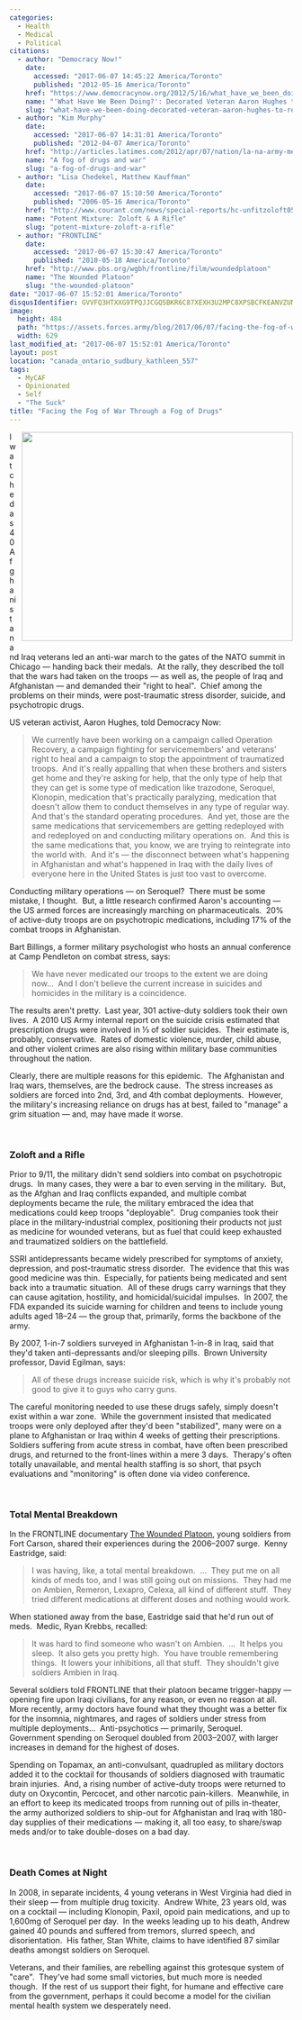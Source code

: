 ```yaml
---
categories:
  - Health
  - Medical
  - Political
citations:
  - author: "Democracy Now!"
    date:
      accessed: "2017-06-07 14:45:22 America/Toronto"
      published: "2012-05-16 America/Toronto"
    href: "https://www.democracynow.org/2012/5/16/what_have_we_been_doing_decorated"
    name: "'What Have We Been Doing?': Decorated Veteran Aaron Hughes to Return War Medals at Anti-NATO Protest"
    slug: "what-have-we-been-doing-decorated-veteran-aaron-hughes-to-return-war-medals-at-anti-nato-protest"
  - author: "Kim Murphy"
    date:
      accessed: "2017-06-07 14:31:01 America/Toronto"
      published: "2012-04-07 America/Toronto"
    href: "http://articles.latimes.com/2012/apr/07/nation/la-na-army-medication-20120408"
    name: "A fog of drugs and war"
    slug: "a-fog-of-drugs-and-war"
  - author: "Lisa Chedekel, Matthew Kauffman"
    date:
      accessed: "2017-06-07 15:10:50 America/Toronto"
      published: "2006-05-16 America/Toronto"
    href: "http://www.courant.com/news/special-reports/hc-unfitzoloft0516.artmay16-story.html"
    name: "Potent Mixture: Zoloft & A Rifle"
    slug: "potent-mixture-zoloft-a-rifle"
  - author: "FRONTLINE"
    date:
      accessed: "2017-06-07 15:30:47 America/Toronto"
      published: "2010-05-18 America/Toronto"
    href: "http://www.pbs.org/wgbh/frontline/film/woundedplatoon"
    name: "The Wounded Platoon"
    slug: "the-wounded-platoon"
date: "2017-06-07 15:52:01 America/Toronto"
disqusIdentifier: GVVFQ3HTXXG9TPQJJCGQ5BKR6C87XEXH3U2MPC8XPSBCFKEANVZUNTTC5XJMW8WRE3R67KZKAA8FXC95VN82RK4NVS2MFDE5SRFY
image:
  height: 484
  path: "https://assets.forces.army/blog/2017/06/07/facing-the-fog-of-war-through-a-fog-of-drugs/hotlink-ok/dependence_629x484.png"
  width: 629
last_modified_at: "2017-06-07 15:52:01 America/Toronto"
layout: post
location: "canada_ontario_sudbury_kathleen_557"
tags:
  - MyCAF
  - Opinionated
  - Self
  - "The Suck"
title: "Facing the Fog of War Through a Fog of Drugs"
---
```


<img alt="" height="371" src="{{ site.uri.assets }}/blog/2017/06/07/facing-the-fog-of-war-through-a-fog-of-drugs/dependence_482x371.png"
  style="border: 0px; float: right; margin-bottom: 10px; margin-left: 10px;" width="482" />
<p>
  I watched as 40 Afghanistan and Iraq veterans led an anti-war march to the gates of the NATO summit in Chicago &#8212; handing back their medals.&nbsp; At the
  rally, they described the toll that the wars had taken on the troops &#8212; as well as, the people of Iraq and Afghanistan &#8212; and demanded their
  &quot;right to heal&quot;.&nbsp; Chief among the problems on their minds, were post-traumatic stress disorder, suicide, and psychotropic drugs.
</p>
<p>
  US veteran activist, Aaron Hughes, told Democracy Now:
  <blockquote cite="{{ site.url }}{{ page.url }}#cite-what-have-we-been-doing-decorated-veteran-aaron-hughes-to-return-war-medals-at-anti-nato-protest">
    We currently have been working on a campaign called Operation Recovery, a campaign fighting for servicemembers' and veterans' right to heal and a campaign
    to stop the appointment of traumatized troops.&nbsp; And it's really appalling that when these brothers and sisters get home and they're asking for help,
    that the only type of help that they can get is some type of medication like trazodone, Seroquel, Klonopin, medication that's practically paralyzing,
    medication that doesn't allow them to conduct themselves in any type of regular way.&nbsp; And that's the standard operating procedures.&nbsp; And yet,
    those are the same medications that servicemembers are getting redeployed with and redeployed on and conducting military operations on.&nbsp; And this is
    the same medications that, you know, we are trying to reintegrate into the world with.&nbsp; And it's &#8212; the disconnect between what's happening in
    Afghanistan and what's happened in Iraq with the daily lives of everyone here in the United States is just too vast to overcome.
  </blockquote>
</p>
<p>
  Conducting military operations &#8212; on Seroquel?&nbsp; There must be some mistake, I thought.&nbsp; But, a little research confirmed Aaron's accounting
  &#8212; the US armed forces are increasingly marching on pharmaceuticals.&nbsp; 20% of active-duty troops are on psychotropic medications, including 17% of
  the combat troops in Afghanistan.
</p>
<p>
  Bart Billings, a former military psychologist who hosts an annual conference at Camp Pendleton on combat stress, says:
  <blockquote cite="{{ site.url }}{{ page.url }}#cite-a-fog-of-drugs-and-war">
    We have never medicated our troops to the extent we are doing now&hellip;&nbsp; And I don't believe the current increase in suicides and homicides in the
    military is a coincidence.
  </blockquote>
</p>
<p>
  The results aren't pretty.&nbsp; Last year, 301 active-duty soldiers took their own lives.&nbsp; A 2010 US Army internal report on the suicide crisis
  estimated that prescription drugs were involved in &frac13; of soldier suicides.&nbsp; Their estimate is, probably, conservative.&nbsp; Rates of domestic
  violence, murder, child abuse, and other violent crimes are also rising within military base communities throughout the nation.
</p>
<p>
  Clearly, there are multiple reasons for this epidemic.&nbsp; The Afghanistan and Iraq wars, themselves, are the bedrock cause.&nbsp; The stress increases as
  soldiers are forced into 2<suo>nd</sup>, 3<suo>rd</sup>, and 4<suo>th</sup> combat deployments.&nbsp; However, the military's increasing reliance on drugs has
  at best, failed to &quot;manage&quot; a grim situation &#8212; and, may have made it worse.
</p>
<p>
  &nbsp;
</p>
<h3 id="zoloft-and-a-rifle">
  Zoloft and a Rifle
</h3>
<p>
  Prior to 9/11, the military didn't send soldiers into combat on psychotropic drugs.&nbsp; In many cases, they were a bar to even serving in the
  military.&nbsp; But, as the Afghan and Iraq conflicts expanded, and multiple combat deployments became the rule, the military embraced the idea that
  medications could keep troops &quot;deployable&quot;.&nbsp; Drug companies took their place in the military-industrial complex, positioning their products
  not just as medicine for wounded veterans, but as fuel that could keep exhausted and traumatized soldiers on the battlefield.
</p>
<p>
  SSRI antidepressants became widely prescribed for symptoms of anxiety, depression, and post-traumatic stress disorder.&nbsp; The evidence that this was good
  medicine was thin.&nbsp; Especially, for patients being medicated and sent back into a traumatic situation.&nbsp; All of these drugs carry warnings that they
  can cause agitation, hostility, and homicidal/suicidal impulses.&nbsp; In 2007, the FDA expanded its suicide warning for children and teens to include young
  adults aged 18&#8211;24 &#8212; the group that, primarily, forms the backbone of the army.
</p>
<p>
  By 2007, 1-in-7 soldiers surveyed in Afghanistan 1-in-8 in Iraq, said that they'd taken anti-depressants and/or sleeping pills.&nbsp; Brown University
  professor, David Egilman, says:
  <blockquote>
    All of these drugs increase suicide risk, which is why it's probably not good to give it to guys who carry guns.
  </blockquote>
</p>
<p>
  The careful monitoring needed to use these drugs safely, simply doesn't exist within a war zone.&nbsp; While the government insisted that medicated troops
  were only deployed after they'd been &quot;stabilized&quot;, many were on a plane to Afghanistan or Iraq within 4 weeks of getting their prescriptions.&nbsp;
  Soldiers suffering from acute stress in combat, have often been prescribed drugs, and returned to the front-lines within a mere 3 days.&nbsp; Therapy's often
  totally unavailable, and mental health staffing is so short, that psych evaluations and &quot;monitoring&quot; is often done via video conference.
</p>
<p>
  &nbsp;
</p>
<h3 id="total-mental-breakdown">
  Total Mental Breakdown
</h3>
<p>
  In the FRONTLINE documentary <a href="{{ site.url }}{{ page.url }}#cite-the-wounded-platoon" rel="me" title="The Wounded Platoon">The Wounded Platoon</a>,
  young soldiers from Fort Carson, shared their experiences during the 2006&#8211;2007 surge.&nbsp; Kenny Eastridge, said:
  <blockquote cite="{{ site.url }}{{ page.url }}#cite-the-wounded-platoon">
    I was having, like, a total mental breakdown.&nbsp; &hellip;&nbsp; They put me on all kinds of meds too, and I was still going out on missions.&nbsp; They
    had me on Ambien, Remeron, Lexapro, Celexa, all kind of different stuff.&nbsp; They tried different medications at different doses and nothing would work.
  </blockquote>
</p>
<p>
  When stationed away from the base, Eastridge said that he'd run out of meds.&nbsp; Medic, Ryan Krebbs, recalled:
  <blockquote cite="{{ site.url }}{{ page.url }}#cite-the-wounded-platoon">
    It was hard to find someone who wasn't on Ambien.&nbsp; &hellip;&nbsp; It helps you sleep.&nbsp; It also gets you pretty high.&nbsp; You have trouble
    remembering things.&nbsp; It lowers your inhibitions, all that stuff.&nbsp; They shouldn't give soldiers Ambien in Iraq.
  </blockquote>
</p>
<p>
  Several soldiers told FRONTLINE that their platoon became trigger-happy &#8212; opening fire upon Iraqi civilians, for any reason, or even no reason at
  all.&nbsp; More recently, army doctors have found what they thought was a better fix for the insomnia, nightmares, and rages of soldiers under stress from
  multiple deployments&hellip;&nbsp; Anti-psychotics &#8212; primarily, Seroquel.&nbsp; Government spending on Seroquel doubled from 2003&#8211;2007, with
  larger increases in demand for the highest of doses.
</p>
<p>
  Spending on Topamax, an anti-convulsant, quadrupled as military doctors added it to the cocktail for thousands of soldiers diagnosed with traumatic brain
  injuries.&nbsp; And, a rising number of active-duty troops were returned to duty on Oxycontin, Percocet, and other narcotic pain-killers.&nbsp; Meanwhile, in
  an effort to keep its medicated troops from running out of pills in-theater, the army authorized soldiers to ship-out for Afghanistan and Iraq with 180-day
  supplies of their medications &#8212; making it, all too easy, to share/swap meds and/or to take double-doses on a bad day.
</p>
<p>
  &nbsp;
</p>
<h3 id="death-comes-at-night">
  Death Comes at Night
</h3>
<p>
  In 2008, in separate incidents, 4 young veterans in West Virginia had died in their sleep &#8212; from multiple drug toxicity.&nbsp; Andrew White, 23 years
  old, was on a cocktail &#8212; including Klonopin, Paxil, opoid pain medications, and up to 1,600mg of Seroquel per day.&nbsp; In the weeks leading up to his
  death, Andrew gained 40 pounds and suffered from tremors, slurred speech, and disorientation.&nbsp; His father, Stan White, claims to have identified 87
  similar deaths amongst soldiers on Seroquel.
</p>
<p>
  Veterans, and their families, are rebelling against this grotesque system of &quot;care&quot;.&nbsp; They've had some small victories, but much more is needed
  though.&nbsp; If the rest of us support their fight, for humane and effective care from the government, perhaps it could become a model for the civilian
  mental health system we desperately need.
</p>
